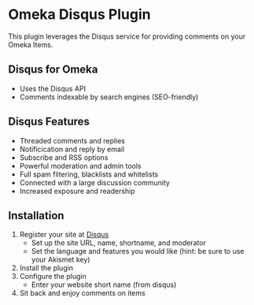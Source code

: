Omeka Disqus Plugin
===================

This plugin leverages the Disqus service for providing comments on your
Omeka Items.

## Disqus for Omeka
* Uses the Disqus API
* Comments indexable by search engines (SEO-friendly)

## Disqus Features
* Threaded comments and replies
* Notificication and reply by email
* Subscribe and RSS options
* Powerful moderation and admin tools
* Full spam filtering, blacklists and whitelists
* Connected with a large discussion community
* Increased exposure and readership

## Installation
1. Register your site at [Disqus](http://disqus.com/admin/register/)
    - Set up the site URL, name, shortname, and moderator
    - Set the language and features you would like (hint: be sure to use
      your Akismet key)
2. Install the plugin
3. Configure the plugin
    - Enter your website short name (from disqus)
4. Sit back and enjoy comments on items 

